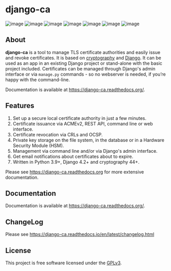 # django-ca

![image](https://github.com/mathiasertl/django-ca/workflows/Tests/badge.svg)
![image](https://github.com/mathiasertl/django-ca/workflows/Code%20quality/badge.svg)
![image](https://img.shields.io/pypi/v/django-ca.svg)
![image](https://img.shields.io/pypi/dm/django-ca.svg)
![image](https://img.shields.io/pypi/pyversions/django-ca.svg)
![image](https://img.shields.io/pypi/status/django-ca.svg)
![image](https://img.shields.io/github/license/mathiasertl/django-ca)

## About

**django-ca** is a tool to manage TLS certificate authorities and easily issue and revoke certificates. It is
based on [cryptography](https://cryptography.io/) and [Django](https://www.djangoproject.com/>). It can be used as an app in an existing Django project or
stand-alone with the basic project included. Certificates can be managed through Django's admin interface or
via `manage.py` commands - so no webserver is needed, if you’re happy with the command-line.

Documentation is available at https://django-ca.readthedocs.org/.

## Features

1. Set up a secure local certificate authority in just a few minutes.
2. Certificate issuance via ACMEv2, REST API, command line or web interface.
3. Certificate revocation via CRLs and OCSP.
4. Private key storage on the file system, in the database or in a Hardware Security Module (HSM).
5. Management via command line and/or via Django's admin interface.
6. Get email notifications about certificates about to expire.
7. Written in Python 3.9+, Django 4.2+ and cryptography 44+.

Please see https://django-ca.readthedocs.org for more extensive documentation.

## Documentation

Documentation is available at https://django-ca.readthedocs.org/.

## ChangeLog

Please see https://django-ca.readthedocs.io/en/latest/changelog.html

## License

This project is free software licensed under the [GPLv3](https://www.gnu.org/licenses/gpl.txt).
